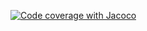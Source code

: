 [![Code coverage with Jacoco](https://github.com/EnricoEsperti/Assignment2/actions/workflows/codecoverage.yml/badge.svg)](https://github.com/EnricoEsperti/Assignment2/actions/workflows/codecoverage.yml)
